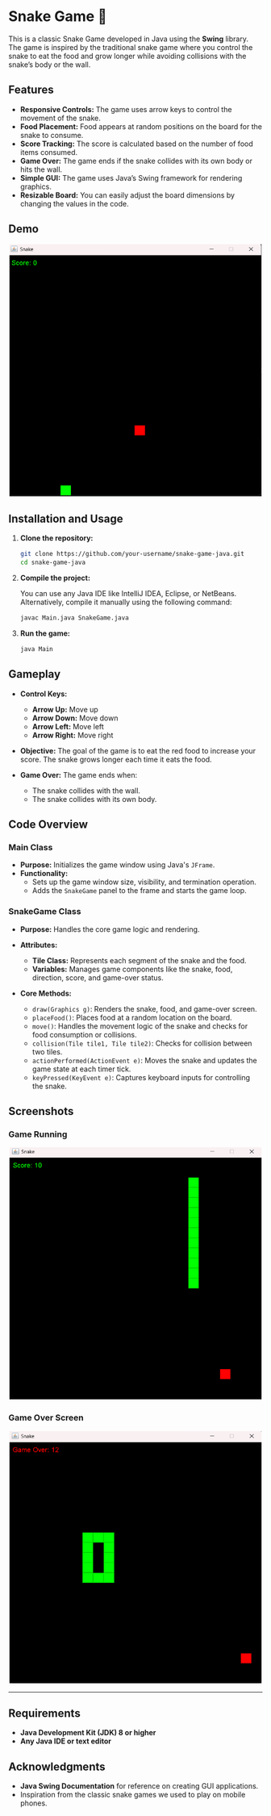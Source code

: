 # Snake Game 🐍

This is a classic Snake Game developed in Java using the **Swing** library. The game is inspired by the traditional snake game where you control the snake to eat the food and grow longer while avoiding collisions with the snake’s body or the wall.

## Features

- **Responsive Controls:** The game uses arrow keys to control the movement of the snake.
- **Food Placement:** Food appears at random positions on the board for the snake to consume.
- **Score Tracking:** The score is calculated based on the number of food items consumed.
- **Game Over:** The game ends if the snake collides with its own body or hits the wall.
- **Simple GUI:** The game uses Java’s Swing framework for rendering graphics.
- **Resizable Board:** You can easily adjust the board dimensions by changing the values in the code.

## Demo

<p align="center">
 <img src="Images/demo.png" alt="C Programming" width="500vh" height="500vh"></p>

## Installation and Usage

1. **Clone the repository:**

   ```bash
   git clone https://github.com/your-username/snake-game-java.git
   cd snake-game-java
   ```

2. **Compile the project:**

   You can use any Java IDE like IntelliJ IDEA, Eclipse, or NetBeans. Alternatively, compile it manually using the following command:

   ```bash
   javac Main.java SnakeGame.java
   ```

3. **Run the game:**

   ```bash
   java Main
   ```

## Gameplay

- **Control Keys:**

  - **Arrow Up:** Move up
  - **Arrow Down:** Move down
  - **Arrow Left:** Move left
  - **Arrow Right:** Move right

- **Objective:** The goal of the game is to eat the red food to increase your score. The snake grows longer each time it eats the food.

- **Game Over:** The game ends when:
  - The snake collides with the wall.
  - The snake collides with its own body.

## Code Overview

### Main Class

- **Purpose:** Initializes the game window using Java's `JFrame`.
- **Functionality:**
  - Sets up the game window size, visibility, and termination operation.
  - Adds the `SnakeGame` panel to the frame and starts the game loop.

### SnakeGame Class

- **Purpose:** Handles the core game logic and rendering.
- **Attributes:**

  - **Tile Class:** Represents each segment of the snake and the food.
  - **Variables:** Manages game components like the snake, food, direction, score, and game-over status.

- **Core Methods:**
  - `draw(Graphics g)`: Renders the snake, food, and game-over screen.
  - `placeFood()`: Places food at a random location on the board.
  - `move()`: Handles the movement logic of the snake and checks for food consumption or collisions.
  - `collision(Tile tile1, Tile tile2)`: Checks for collision between two tiles.
  - `actionPerformed(ActionEvent e)`: Moves the snake and updates the game state at each timer tick.
  - `keyPressed(KeyEvent e)`: Captures keyboard inputs for controlling the snake.

## Screenshots

### Game Running

<p align="center">
 <img src="Images/run.png" alt="C Programming" width="500vh" height="500vh"></p>

### Game Over Screen

<p align="center">
 <img src="Images/over.png" alt="C Programming" width="500vh" height="500vh"></p>

---

## Requirements

- **Java Development Kit (JDK) 8 or higher**
- **Any Java IDE or text editor**

<!-- ## How to Contribute

Feel free to fork this project and submit pull requests to contribute to the development. You can add new features, fix bugs, or enhance the game’s UI. -->

<!-- ## License

This project is licensed under the MIT License - see the [LICENSE](LICENSE) file for details. -->

## Acknowledgments

- **Java Swing Documentation** for reference on creating GUI applications.
- Inspiration from the classic snake games we used to play on mobile phones.
